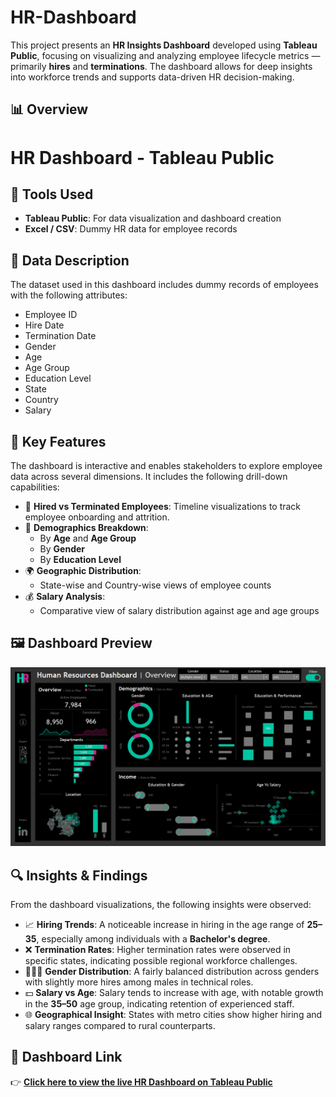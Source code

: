 # HR-Dashboard
This project presents an **HR Insights Dashboard** developed using **Tableau Public**, focusing on visualizing and analyzing employee lifecycle metrics — primarily **hires** and **terminations**. The dashboard allows for deep insights into workforce trends and supports data-driven HR decision-making.




## 📊 Overview

# HR Dashboard - Tableau Public

## 🧰 Tools Used

- **Tableau Public**: For data visualization and dashboard creation
- **Excel / CSV**: Dummy HR data for employee records

## 📁 Data Description

The dataset used in this dashboard includes dummy records of employees with the following attributes:

- Employee ID
- Hire Date
- Termination Date
- Gender
- Age
- Age Group
- Education Level
- State
- Country
- Salary

## 📌 Key Features

The dashboard is interactive and enables stakeholders to explore employee data across several dimensions. It includes the following drill-down capabilities:

- 📅 **Hired vs Terminated Employees**: Timeline visualizations to track employee onboarding and attrition.
- 👤 **Demographics Breakdown**:
  - By **Age** and **Age Group**
  - By **Gender**
  - By **Education Level**
- 🌍 **Geographic Distribution**:
  - State-wise and Country-wise views of employee counts
- 💰 **Salary Analysis**:
  - Comparative view of salary distribution against age and age groups

## 🖼️ Dashboard Preview

![HR Dashboard Screenshot](HR_Dashboard.png)


## 🔍 Insights & Findings

From the dashboard visualizations, the following insights were observed:

- 📈 **Hiring Trends**: A noticeable increase in hiring in the age range of **25–35**, especially among individuals with a **Bachelor's degree**.
- ❌ **Termination Rates**: Higher termination rates were observed in specific states, indicating possible regional workforce challenges.
- 🧑‍🤝‍🧑 **Gender Distribution**: A fairly balanced distribution across genders with slightly more hires among males in technical roles.
- 💵 **Salary vs Age**: Salary tends to increase with age, with notable growth in the **35–50** age group, indicating retention of experienced staff.
- 🌐 **Geographical Insight**: States with metro cities show higher hiring and salary ranges compared to rural counterparts.

## 🔗 Dashboard Link

👉 [**Click here to view the live HR Dashboard on Tableau Public**](https://public.tableau.com/views/HRDashboard_17459219512970/HRSummary?:language=en-GB&:sid=&:redirect=auth&:display_count=n&:origin=viz_share_link)

